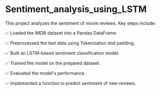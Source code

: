 # Sentiment_analysis_using_LSTM

This project analyzes the sentiment of movie reviews. Key steps include:

✅  Loaded the IMDB dataset into a Pandas DataFrame.

✅  Preprocessed the text data using Tokenization and padding.

✅  Built an LSTM-based sentiment classification model.

✅  Trained the model on the prepared dataset.

✅  Evaluated the model's performance.

✅  Implemented a function to predict sentiment of new reviews.






